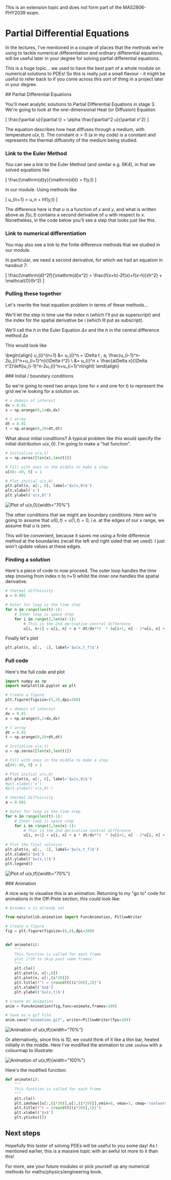 <div class="interlude">
    <p>This is an extension topic and does not form part of the MAS2806-PHY2039 exam.</p>
</div>

# Partial Differential Equations

In the lectures, I've mentioned in a couple of places that the methods we're using to tackle numerical differentiation and ordinary differential equations, will be useful later in your degree for solving partial differential equations.

This is a huge topic... we used to have the best part of a whole module on numerical solutions to PDEs! So this is really just a small flavour - it might be useful to refer back to if you come across this sort of thing in a project later in your degree.

## Partial Differential Equations

You'll meet analytic solutions to Partial Differential Equations in stage 3. We're going to look at the one-dimensional Heat (or Diffusion) Equation

\[ \frac{\partial u}{\partial t} = \alpha \frac{\partial^2 u}{\partial x^2} \]

The equation describes how heat diffuses through a medium, with temperature $u(x,t)$. The constant $\alpha > 0$ (a in my code) is a constant and represents the thermal diffusivity of the medium being studied.

### Link to the Euler Method

You can see a link to the Euler Method (and similar e.g. RK4), in that we solved equations like

\[ \frac{\mathrm{d}y}{\mathrm{d}t} = f(y,t) \]

in our module. Using methods like

\[ u_{n+1} = u_n + hf(y,t) \]

The difference here is that $u$ is a function of $x$ and $y$, and what is written above as $f(u,t)$ contains a second derivative of $u$ with respect to $x$. Nonetheless, in the code below you'll see a step that looks just like this.

### Link to numerical differentiation

You may also see a link to the finite difference methods that we studied in our module. 

In particular, we need a second derivative, for which we had an equation in handout 7:

\[ \frac{\mathrm{d}^2f}{\mathrm{d}x^2} = \frac{f(x+h)-2f(x)+f(x-h)}{h^2} + \mathcal{O}(h^2)  \]

### Pulling these together

Let's rewrite the heat equation problem in terms of these methods...

We'll let the step in time use the index n (which I'll put as superscript) and the index for the spatial derivative be i (which Ill put as subscript).

We'll call the $h$ in the Euler Equation $\Delta x$ and the $h$ in the central difference method $\Delta x$

This would look like

\begin{align} 
u_{i}^{n+1} &= u_{i}^n + \Delta t \; a\; \frac{u_{i-1}^n-2u_{i}^n+u_{i+1}^n}{\Delta t^2} \\
&= u_{i}^n + \frac{a\Delta x}{\Delta t^2}\left(u_{i-1}^n-2u_{i}^n+u_{i+1}^n\right)
\end{align}

### Initial / boundary conditions

So we're going to need two arrays (one for $x$ and one for $t$) to represent the grid we're looking for a solution on. 

```python
# x domain of interest
dx = 0.01
x = np.arange(0,1+dx,dx)

# t array
dt = 0.01
t = np.arange(0,20+dt,dt)
```

What about initial conditions? A typical problem like this would specify the initial distribution $u(x,0)$. I'm going to make a "hat function".

```python
# Initialize u(x,t)
u = np.zeros([len(x),len(t)])

# Fill with ones in the middle to make a step
u[40:-40, 0] = 1

# Plot initial u(x,0) 
plt.plot(x, u[:, 0], label='$u(x,0)$')
plt.xlabel('x')
plt.ylabel('u(x,0)')
```

![Plot of u(x,0)](images/ut0.png){width="70%"}

The other conditions that we might are boundary conditions. Here we're going to assume that $u(0,t) = u(1,t) = 0$, i.e. at the edges of our x range, we assume that $u$ is zero. 

This will be convenient, because it saves me using a finite difference method at the boundaries (recall the left and right sided that we used): I just won't update values at these edges.

### Finding a solution

Here's a piece of code to now proceed. The outer loop handles the time step (moving from index n to n+1) whilst the inner one handles the spatial derivative.

```python
# thermal diffusivity
a = 0.001  

# Outer for loop is the time step
for n in range(len(t)-1):
    # Inner loop is space step
    for i in range(1,len(x)-1):
        # This is the 2nd derivative central difference
        u[i, n+1] = u[i, n] + a * dt/dx**2  * (u[i+1, n] - 2*u[i, n] + u[i-1, n])
```

Finally let's plot

```python
plt.plot(x, u[:, -1], label='$u(x,t_f)$') 
```

### Full code

Here's the full code and plot

```python
import numpy as np
import matplotlib.pyplot as plt

# Create a figure
plt.figure(figsize=(5,3),dpi=200)

# x domain of interest
dx = 0.01
x = np.arange(0,1+dx,dx)

# t array
dt = 0.01
t = np.arange(0,20+dt,dt)

# Initialize u(x,t)
u = np.zeros([len(x),len(t)])

# Fill with ones in the middle to make a step
u[40:-40, 0] = 1

# Plot initial u(x,0) 
plt.plot(x, u[:, 0], label='$u(x,0)$')
#plt.xlabel('x')
#plt.ylabel('u(x,0)')

# thermal diffusivity
a = 0.001  

# Outer for loop is the time step
for n in range(len(t)-1):
    # Inner loop is space step
    for i in range(1,len(x)-1):
        # This is the 2nd derivative central difference
        u[i, n+1] = u[i, n] + a * dt/dx**2  * (u[i+1, n] - 2*u[i, n] + u[i-1, n])
        
# Plot the final solution
plt.plot(x, u[:, -1], label='$u(x,t_f)$')
plt.xlabel('$x$')
plt.ylabel('$u(x,t)$')
plt.legend()
```

![Plot of u(x,tf)](images/utf.png){width="70%"}


### Animation

A nice way to visualise this is an animation. Returning to my "go to" code for animations in the Off-Piste section, this could look like:

```python
# Assumes u is already set

from matplotlib.animation import FuncAnimation, PillowWriter

# Create a figure
fig = plt.figure(figsize=(6,4),dpi=200)


def animate(i):
    """ 
    This function is called for each frame
    plot i*20 to skip past some frames
    """
    plt.cla()  
    plt.plot(x, u[:,0])                 
    plt.plot(x, u[:,(i*20)])   
    plt.title(f"t = {round(t[(i*20)],1)}")    
    plt.xlabel('$x$')
    plt.ylabel('$u(x,t)$')

# Create an animation
anim = FuncAnimation(fig,func=animate,frames=100)

# Save as a gif file
anim.save("animation.gif", writer=PillowWriter(fps=20))

```

![Animation of u(x,tf)](images/animation.gif){width="70%"}

Or alternatively, since this is 1D, we could think of it like a thin bar, heated initially in the middle. Here I've modified the animation to use `imshow` with a colourmap to illustrate:

![Animation of u(x,tf)](images/animation2.gif){width="100%"}

Here's the modified function:

```python
def animate(i):
    """ 
    This function is called for each frame
    """
    plt.cla()  
    plt.imshow([u[:,(i*20)],u[:,(i*20)]],vmin=0, vmax=1, cmap='coolwarm')
    plt.title(f"t = {round(t[(i*20)],1)}")    
    plt.xlabel('$x$')
    plt.yticks([])
```

## Next steps

Hopefully this taster of solving PDEs will be useful to you some day! As I mentioned earlier, this is a massive topic with an awful lot more to it than this!

For more, see your future modules or pick yourself up any numerical methods for maths/physics/engineering book.




